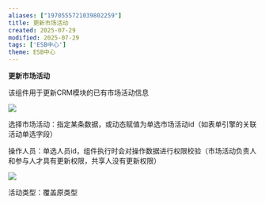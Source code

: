 ```yaml
---
aliases: ["1970555721039802259"]
title: 更新市场活动
created: 2025-07-29
modified: 2025-07-29
tags: ['ESB中心']
theme: ESB中心
---
```


**更新市场活动**

该组件用于更新CRM模块的已有市场活动信息

![](https://myhelpdoc.oss-cn-heyuan.aliyuncs.com/mdimages/131f79713fff989f300c7f692aa4272e.jpg)

选择市场活动：指定某条数据，或动态赋值为单选市场活动id（如表单引擎的关联活动单选字段）

操作人员：单选人员id，组件执行时会对操作数据进行权限校验（市场活动负责人和参与人才具有更新权限，共享人没有更新权限）

![](https://myhelpdoc.oss-cn-heyuan.aliyuncs.com/mdimages/1c325b5d1b3ab649f913335c35009cb6.jpg)

活动类型：覆盖原类型

